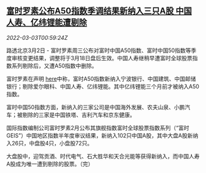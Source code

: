 <!--1646271063000-->
[富时罗素公布A50指数季调结果新纳入三只A股 中国人寿、亿纬锂能遭剔除](https://cn.reuters.com/article/ftse-a50-adjustments-0302-wedn-idCNKBS2L002D)
------

<div><i>2022-03-03T00:59:24Z</i></div><p>路透北京3月2日 - 富时罗素周三公布对富时中国A50指数、富时中国50指数等季度审核变更结果，调整将于3月18日盘后生效。中国人寿继稍早遭富时全球股票指数系列剔除后，又遭A50指数中删除。</p><p>富时罗素在声明 <a href="https://research.ftserussell.com/products/index-notices/home/getnotice?id=2603497">here</a>中称，富时A50指数新纳入宁波银行、中国建筑、中国邮储银行；剔除爱尔眼科、中国人寿、亿纬锂能。其中亿纬锂能三个月前才被纳入A50指数。</p><p>富时中国50指数方面，新纳入的三家公司是中国海外发展、农夫山泉、小鹏汽车；被剔除的三家是中国铁塔、吉利汽车和京东健康。</p><p>国际指数编制公司富时罗素2月公布其旗舰指数富时全球股票指数系列（“富时GEIS”）中国地区指数半年度审议结果，新纳入102只中国A股，其中大盘A股新纳入26只，中盘股4只，小盘股72只。</p><p>大盘股中，迎驾贡酒、时代电气、石大胜华和天合光能等获得新纳入，而中国人寿A股成为唯一遭到剔除的股票。（完）</p>
